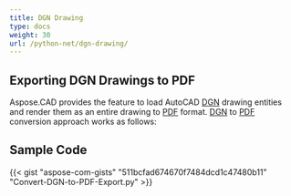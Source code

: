 ```yaml
---
title: DGN Drawing
type: docs
weight: 30
url: /python-net/dgn-drawing/
---
```


## **Exporting DGN Drawings to PDF**

Aspose.CAD provides the feature to load AutoCAD [DGN](https://docs.fileformat.com/cad/dgn/) drawing entities and render them as an entire drawing to [PDF](https://docs.fileformat.com/pdf/) format. [DGN](https://docs.fileformat.com/cad/dgn/) to [PDF](https://docs.fileformat.com/pdf/) conversion approach works as follows:

## Sample Code

{{< gist "aspose-com-gists" "511bcfad674670f7484dcd1c47480b11" "Convert-DGN-to-PDF-Export.py" >}}
